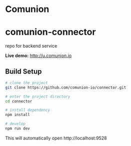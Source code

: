 # Comunion

# comunion-connector
repo for backend service


**Live demo:** http://u.comunion.io



## Build Setup


```bash
# clone the project
git clone https://github.com/comunion-io/connector.git

# enter the project directory
cd connector

# install dependency
npm install

# develop
npm run dev
```

This will automatically open http://localhost:9528
